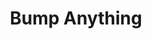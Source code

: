 ---
title: Bump Anything
direct_url: https://github.com/caleb531/bump-anything
category: programs
description: Increment the version number in virtually any file or any type
---